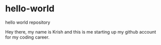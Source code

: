 # hello-world
hello world repository

Hey there, my name is Krish and this is me starting up my github account for my coding career.

